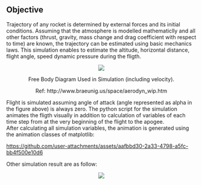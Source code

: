 ## Objective 
Trajectory of any rocket is determined by external forces and its initial conditions. Assuming that the atmosphere is modelled mathematiclly and 
all other factors (thrust, gravity, mass change and drag coefficient with respect to time) are known, the trajectory can be estimated using basic mechanics laws. This simulation
enables to estimate the altitude, horizontal distance, flight angle, speed dynamic pressure during the fligth. 

<p align="center"><img src="https://github.com/user-attachments/assets/7423f8c5-592f-4028-8cbb-71497759e51d" /></p>
<p align="center">Free Body Diagram Used in Simulation (including velocity).</p><p align="center">Ref: http://www.braeunig.us/space/aerodyn_wip.htm </p>

Flight is simulated assuming angle of attack (angle represented as alpha in the figure above) is always zero. The python script for the simulation animates the fligth visually in addition to calculation of variables of each time step from at the very beginning of the flight to the apogee.  
After calculating all simulation variables, the animation is generated using the animation classes of matplotlib: 


https://github.com/user-attachments/assets/aafbbd30-2a33-4798-a5fc-bb4f500e10d6


Other simulation result are as follow: 

<p align="center"><img src="https://github.com/user-attachments/assets/7b9d64a1-a3ea-432d-965c-25eb44f36bd7" /></p>

